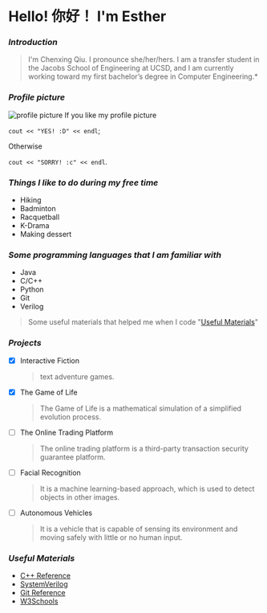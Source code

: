 # **Hello! 你好！ I'm Esther** #

### *Introduction*
>I'm Chenxing Qiu. I pronounce she/her/hers. I am a transfer student in the Jacobs School of Engineering at UCSD, and I am currently working toward my first bachelor’s degree in Computer Engineering.* 

### *Profile picture*
![profile picture](https://cdn.discordapp.com/attachments/874964100378148915/891076633430212608/unknown.png)
If you like my profile picture 

`cout << "YES! :D" << endl`;
 
Otherwise 

`cout << "SORRY! :c" << endl`.


### *Things I like to do during my free time*
- Hiking
- Badminton
- Racquetball
- K-Drama
- Making dessert

### *Some programming languages that I am familiar with*
- Java
- C/C++
- Python
- Git
- Verilog
> Some useful materials that helped me when I code "[Useful Materials](#useful-materials)"
  
### *Projects*  
- [x] Interactive Fiction
  > text adventure games.
- [x] The Game of Life
  > The Game of Life is a mathematical simulation of a simplified evolution process.
- [ ] The Online Trading Platform
  > The online trading platform is a third-party transaction security guarantee platform.
- [ ] Facial Recognition
  > It is a machine learning-based approach, which is used to detect objects in other images.
- [ ] Autonomous Vehicles
  > It is a vehicle that is capable of sensing its environment and moving safely with little or no human input.

### *Useful Materials*
* [C++ Reference](https://www.cplusplus.com/reference/)
* [SystemVerilog](https://www.asic-world.com/systemverilog/index.html)
* [Git Reference](https://git-scm.com/docs)
* [W3Schools](https://www.w3schools.com/default.asp)